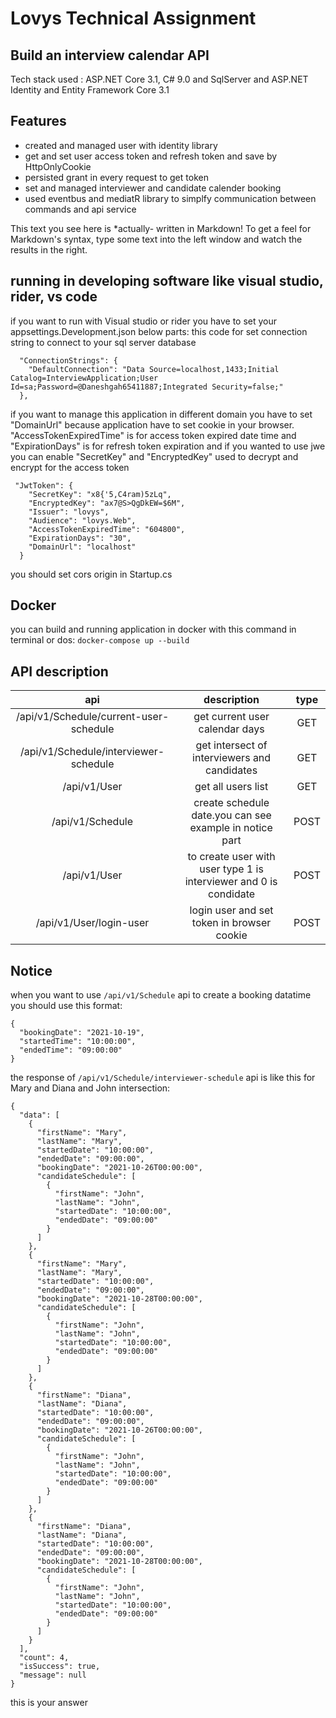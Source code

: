 # Lovys Technical Assignment
## Build an interview calendar API



Tech stack used : ASP.NET Core 3.1, C# 9.0 and SqlServer and ASP.NET Identity and Entity Framework Core 3.1

## Features

- created and managed user with identity library
- get and set user access token and refresh token and save by HttpOnlyCookie
- persisted grant in every request to get token
- set and managed interviewer and candidate calender booking
- used eventbus and mediatR library to simplfy communication between commands and api service


This text you see here is *actually- written in Markdown! To get a feel
for Markdown's syntax, type some text into the left window and
watch the results in the right.

## running in developing software like visual studio, rider, vs code

if you want to run with Visual studio or rider you have to set your appsettings.Development.json below parts:
this code for set connection string to connect to your sql server database
```
  "ConnectionStrings": {
    "DefaultConnection": "Data Source=localhost,1433;Initial Catalog=InterviewApplication;User Id=sa;Password=@Daneshgah65411887;Integrated Security=false;"
  },
```
if you want to manage this application in different domain you have to set "DomainUrl" because application have to set cookie in your browser. "AccessTokenExpiredTime" is for access token expired date time and "ExpirationDays"  is for refresh token expiration and if you wanted to use jwe you can enable "SecretKey" and "EncryptedKey" used to decrypt and encrypt for the access token
```
 "JwtToken": {
    "SecretKey": "x8{'5,C4ram)5zLq",
    "EncryptedKey": "ax7@S>QgDkEW=$6M",
    "Issuer": "lovys",
    "Audience": "lovys.Web",
    "AccessTokenExpiredTime": "604800",
    "ExpirationDays": "30",
    "DomainUrl": "localhost"
  }
```

you should set cors origin in Startup.cs
## Docker
you can build and running application in docker with this command in terminal or dos:
    ```
    docker-compose up --build
    ```
## API description
| api | description | type |
| :---: | :---: | :---: |
| /api/v1/Schedule/current-user-schedule | get current user calendar days | GET |
| /api/v1/Schedule/interviewer-schedule | get intersect of interviewers and candidates | GET |
| /api/v1/User | get all users list | GET |
| /api/v1/Schedule | create schedule date.you can see example in notice part | POST |
| /api/v1/User | to create user with user type 1 is interviewer and 0 is condidate | POST |
| /api/v1/User/login-user | login user and set token in browser cookie | POST |

## Notice

when you want to use `/api/v1/Schedule` api to create a booking datatime you should use this format:
```
{
  "bookingDate": "2021-10-19",
  "startedTime": "10:00:00",
  "endedTime": "09:00:00"
}
```

the response of `/api/v1/Schedule/interviewer-schedule` api is like this for Mary and Diana and John intersection:
```
{
  "data": [
    {
      "firstName": "Mary",
      "lastName": "Mary",
      "startedDate": "10:00:00",
      "endedDate": "09:00:00",
      "bookingDate": "2021-10-26T00:00:00",
      "candidateSchedule": [
        {
          "firstName": "John",
          "lastName": "John",
          "startedDate": "10:00:00",
          "endedDate": "09:00:00"
        }
      ]
    },
    {
      "firstName": "Mary",
      "lastName": "Mary",
      "startedDate": "10:00:00",
      "endedDate": "09:00:00",
      "bookingDate": "2021-10-28T00:00:00",
      "candidateSchedule": [
        {
          "firstName": "John",
          "lastName": "John",
          "startedDate": "10:00:00",
          "endedDate": "09:00:00"
        }
      ]
    },
    {
      "firstName": "Diana",
      "lastName": "Diana",
      "startedDate": "10:00:00",
      "endedDate": "09:00:00",
      "bookingDate": "2021-10-26T00:00:00",
      "candidateSchedule": [
        {
          "firstName": "John",
          "lastName": "John",
          "startedDate": "10:00:00",
          "endedDate": "09:00:00"
        }
      ]
    },
    {
      "firstName": "Diana",
      "lastName": "Diana",
      "startedDate": "10:00:00",
      "endedDate": "09:00:00",
      "bookingDate": "2021-10-28T00:00:00",
      "candidateSchedule": [
        {
          "firstName": "John",
          "lastName": "John",
          "startedDate": "10:00:00",
          "endedDate": "09:00:00"
        }
      ]
    }
  ],
  "count": 4,
  "isSuccess": true,
  "message": null
}
```
this is your answer










